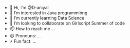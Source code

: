 - 👋 Hi, I’m @D-aniyal
- 👀 I’m interested in Java programmibng
- 🌱 I’m currently learning  Data Science 
- 💞️ I’m looking to collaborate on  Girlscript Summer of code
- 📫 How to reach me ...
- 😄 Pronouns: ...
- ⚡ Fun fact: ...

<!---
D-aniyal/D-aniyal is a ✨ special ✨ repository because its `README.md` (this file) appears on your GitHub profile.
You can click the Preview link to take a look at your changes.
--->
